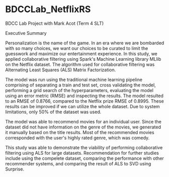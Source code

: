 # BDCCLab_NetflixRS
BDCC Lab Project with Mark Acot (Term 4 SLT)

Executive Summary

Personalization is the name of the game. In an era where we are bombarded with so many choices, we want our choices to be curated to limit the guesswork and maximize our entertainment experience. In this study, we applied collaborative filtering using Spark's Machine Learning library MLlib on the Netflix dataset. The algorithm used for collaborative filtering was Alternating Least Squares (ALS) Matrix Factorization.

The model was run using the traditional machine learning pipeline comprising of separating a train and test set, cross validating the model, performing a grid search of the hyperparameters, evaluating the model using an error metric (RMSE) and inspecting the results. The model resulted to an RMSE of 0.8766, compared to the Netflix prize RMSE of 0.8995. These results can be improved if we can utilize the whole dataset. Due to system limitations, only 50% of the dataset was used.

The model was able to recommend movies for an individual user. Since the dataset did not have information on the genre of the movies, we generated it manually based on the title results. Most of the recommended movies corresponded with the user's highly rated genre, which was comedy.

This study was able to demonstrate the viability of performing collaborative filtering using ALS for large datasets. Recommendation for further studies include using the compelete dataset, comparing the performance with other recommender systems, and comparing the result of ALS to SVD using Surprise.
